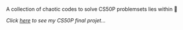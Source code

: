 A collection of chaotic codes to solve CS50P problemsets lies within 🤸

<i>Click [here](https://github.com/hng011/passnager) to see my CS50P final projet... </i>